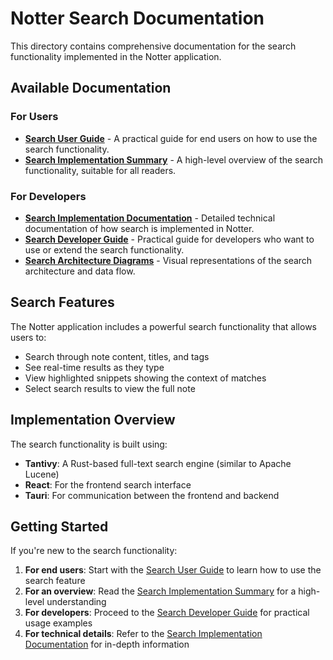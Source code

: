 # Notter Search Documentation

This directory contains comprehensive documentation for the search functionality implemented in the Notter application.

## Available Documentation

### For Users

- [**Search User Guide**](./search-user-guide.md) - A practical guide for end users on how to use the search functionality.
- [**Search Implementation Summary**](./search-implementation-summary.md) - A high-level overview of the search functionality, suitable for all readers.

### For Developers

- [**Search Implementation Documentation**](./search-implementation.md) - Detailed technical documentation of how search is implemented in Notter.
- [**Search Developer Guide**](./search-developer-guide.md) - Practical guide for developers who want to use or extend the search functionality.
- [**Search Architecture Diagrams**](./search-architecture.md) - Visual representations of the search architecture and data flow.

## Search Features

The Notter application includes a powerful search functionality that allows users to:

- Search through note content, titles, and tags
- See real-time results as they type
- View highlighted snippets showing the context of matches
- Select search results to view the full note

## Implementation Overview

The search functionality is built using:

- **Tantivy**: A Rust-based full-text search engine (similar to Apache Lucene)
- **React**: For the frontend search interface
- **Tauri**: For communication between the frontend and backend

## Getting Started

If you're new to the search functionality:

1. **For end users**: Start with the [Search User Guide](./search-user-guide.md) to learn how to use the search feature
2. **For an overview**: Read the [Search Implementation Summary](./search-implementation-summary.md) for a high-level understanding
3. **For developers**: Proceed to the [Search Developer Guide](./search-developer-guide.md) for practical usage examples
4. **For technical details**: Refer to the [Search Implementation Documentation](./search-implementation.md) for in-depth information
